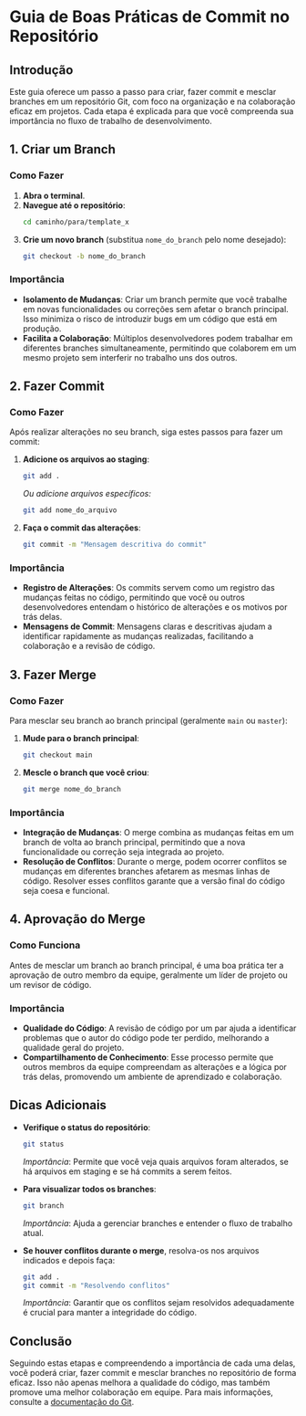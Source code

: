 # Guia de Boas Práticas de Commit no Repositório

## Introdução

Este guia oferece um passo a passo para criar, fazer commit e mesclar branches em um repositório Git, com foco na organização e na colaboração eficaz em projetos. Cada etapa é explicada para que você compreenda sua importância no fluxo de trabalho de desenvolvimento.

## 1. Criar um Branch

### Como Fazer

1. **Abra o terminal**.
2. **Navegue até o repositório**:
   ```bash
   cd caminho/para/template_x
   ```
3. **Crie um novo branch** (substitua `nome_do_branch` pelo nome desejado):
   ```bash
   git checkout -b nome_do_branch
   ```

### Importância

- **Isolamento de Mudanças**: Criar um branch permite que você trabalhe em novas funcionalidades ou correções sem afetar o branch principal. Isso minimiza o risco de introduzir bugs em um código que está em produção.
- **Facilita a Colaboração**: Múltiplos desenvolvedores podem trabalhar em diferentes branches simultaneamente, permitindo que colaborem em um mesmo projeto sem interferir no trabalho uns dos outros.

## 2. Fazer Commit

### Como Fazer

Após realizar alterações no seu branch, siga estes passos para fazer um commit:

1. **Adicione os arquivos ao staging**:
   ```bash
   git add .
   ```
   *Ou adicione arquivos específicos:*
   ```bash
   git add nome_do_arquivo
   ```
   
2. **Faça o commit das alterações**:
   ```bash
   git commit -m "Mensagem descritiva do commit"
   ```

### Importância

- **Registro de Alterações**: Os commits servem como um registro das mudanças feitas no código, permitindo que você ou outros desenvolvedores entendam o histórico de alterações e os motivos por trás delas.
- **Mensagens de Commit**: Mensagens claras e descritivas ajudam a identificar rapidamente as mudanças realizadas, facilitando a colaboração e a revisão de código.

## 3. Fazer Merge

### Como Fazer

Para mesclar seu branch ao branch principal (geralmente `main` ou `master`):

1. **Mude para o branch principal**:
   ```bash
   git checkout main
   ```
   
2. **Mescle o branch que você criou**:
   ```bash
   git merge nome_do_branch
   ```

### Importância

- **Integração de Mudanças**: O merge combina as mudanças feitas em um branch de volta ao branch principal, permitindo que a nova funcionalidade ou correção seja integrada ao projeto.
- **Resolução de Conflitos**: Durante o merge, podem ocorrer conflitos se mudanças em diferentes branches afetarem as mesmas linhas de código. Resolver esses conflitos garante que a versão final do código seja coesa e funcional.

## 4. Aprovação do Merge

### Como Funciona

Antes de mesclar um branch ao branch principal, é uma boa prática ter a aprovação de outro membro da equipe, geralmente um líder de projeto ou um revisor de código.

### Importância

- **Qualidade do Código**: A revisão de código por um par ajuda a identificar problemas que o autor do código pode ter perdido, melhorando a qualidade geral do projeto.
- **Compartilhamento de Conhecimento**: Esse processo permite que outros membros da equipe compreendam as alterações e a lógica por trás delas, promovendo um ambiente de aprendizado e colaboração.

## Dicas Adicionais

- **Verifique o status do repositório**:
   ```bash
   git status
   ```
   *Importância*: Permite que você veja quais arquivos foram alterados, se há arquivos em staging e se há commits a serem feitos.

- **Para visualizar todos os branches**:
   ```bash
   git branch
   ```
   *Importância*: Ajuda a gerenciar branches e entender o fluxo de trabalho atual.

- **Se houver conflitos durante o merge**, resolva-os nos arquivos indicados e depois faça:
   ```bash
   git add .
   git commit -m "Resolvendo conflitos"
   ```
   *Importância*: Garantir que os conflitos sejam resolvidos adequadamente é crucial para manter a integridade do código.

## Conclusão

Seguindo estas etapas e compreendendo a importância de cada uma delas, você poderá criar, fazer commit e mesclar branches no repositório de forma eficaz. Isso não apenas melhora a qualidade do código, mas também promove uma melhor colaboração em equipe. Para mais informações, consulte a [documentação do Git](https://git-scm.com/doc).
